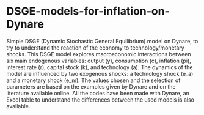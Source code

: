 # DSGE-models-for-inflation-on-Dynare
Simple DSGE (Dynamic Stochastic General Equilibrium) model on Dynare, to try to understand the reaction of the economy to technology/monetary shocks.
This DSGE model explores macroeconomic interactions between six main endogenous variables: output (y), consumption (c), inflation (pi), interest rate (r), capital stock (k), and technology (a). The dynamics of the model are influenced by two exogenous shocks: a technology shock (e_a) and a monetary shock (e_m).
The values chosen and the selection of parameters are based on the examples given by Dynare and on the literature available online.
All the codes have been made with Dynare, an Excel table to understand the differences between the used models is also available.
